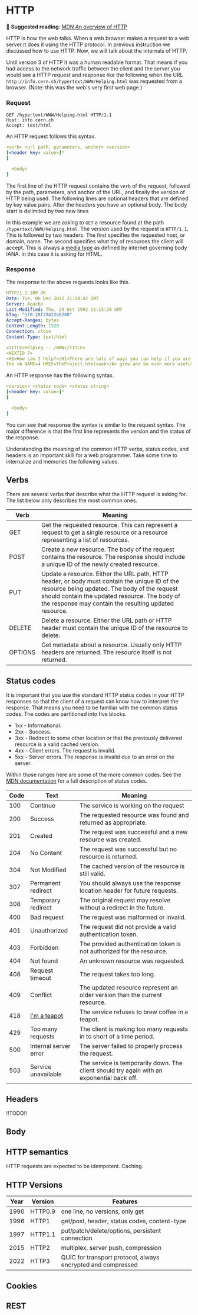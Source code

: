 # HTTP

📖 **Suggested reading**: [MDN An overview of HTTP](https://developer.mozilla.org/en-US/docs/Web/HTTP/Overview)

HTTP is how the web talks. When a web browser makes a request to a web server it does it using the HTTP protocol. In previous instruction we discussed how to use HTTP. Now, we will talk about the internals of HTTP.

Until version 3 of HTTP it was a human readable format. That means if you had access to the network traffic between the client and the server you would see a HTTP request and response like the following when the URL `http://info.cern.ch/hypertext/WWW/Helping.html` was requested from a browser. (Note: this was the web's very first web page.)

### Request

```http
GET /hypertext/WWW/Helping.html HTTP/1.1
Host: info.cern.ch
Accept: text/html
```

An HTTP request follows this syntax.

```yaml
<verb> <url path, parameters, anchor> <version>
[<header key: value>]*
[

  <body>
]
```

The first line of the HTTP request contains the `verb` of the request, followed by the path, parameters, and anchor of the URL, and finally the version of HTTP being used. The following lines are optional headers that are defined by key value pairs. After the headers you have an optional body. The body start is delimited by two new lines

In this example we are asking to `GET` a resource found at the path `/hypertext/WWW/Helping.html`. The version used by the request is `HTTP/1.1`. This is followed by two headers. The first specifies the requested host, or domain, name. The second specifies what thy of resources the client will accept. This is always a [media type](https://www.iana.org/assignments/media-types/media-types.xhtml) as defined by internet governing body IANA. In this case it is asking for HTML.

### Response

The response to the above requests looks like this.

```yaml
HTTP/1.1 200 OK
Date: Tue, 06 Dec 2022 21:54:42 GMT
Server: Apache
Last-Modified: Thu, 29 Oct 1992 11:15:20 GMT
ETag: "5f0-28f29422b8200"
Accept-Ranges: bytes
Content-Length: 1520
Connection: close
Content-Type: text/html

<TITLE>Helping -- /WWW</TITLE>
<NEXTID 7>
<H1>How can I help?</H1>There are lots of ways you can help if you are interested in seeing
the <A NAME=4 HREF=TheProject.html>web</A> grow and be even more useful...
```

An HTTP response has the following syntax.

```yaml
<version> <status code> <status string>
[<header key: value>]*
[

  <body>
]
```

You can see that response the syntax is similar to the request syntax. The major difference is that the first line represents the version and the status of the response.

Understanding the meaning of the common HTTP verbs, status codes, and headers is an important skill for a web programmer. Take some time to internalize and memories the following values.

## Verbs

There are several verbs that describe what the HTTP request is asking for. The list below only describes the most common ones.

| Verb    | Meaning                                                                                                                                                                                                                                                  |
| ------- | -------------------------------------------------------------------------------------------------------------------------------------------------------------------------------------------------------------------------------------------------------- |
| GET     | Get the requested resource. This can represent a request to get a single resource or a resource representing a list of resources.                                                                                                                        |
| POST    | Create a new resource. The body of the request contains the resource. The response should include a unique ID of the newly created resource.                                                                                                             |
| PUT     | Update a resource. Either the URL path, HTTP header, or body must contain the unique ID of the resource being updated. The body of the request should contain the updated resource. The body of the response may contain the resulting updated resource. |
| DELETE  | Delete a resource. Either the URL path or HTTP header must contain the unique ID of the resource to delete.                                                                                                                                              |
| OPTIONS | Get metadata about a resource. Usually only HTTP headers are returned. The resource itself is not returned.                                                                                                                                              |

## Status codes

It is important that you use the standard HTTP status codes in your HTTP responses so that the client of a request can know how to interpret the response. That means you need to be familiar with the common status codes. The codes are partitioned into five blocks.

- 1xx - Informational.
- 2xx - Success.
- 3xx - Redirect to some other location or that the previously delivered resource is a valid cached version.
- 4xx - Client errors. The request is invalid.
- 5xx - Server errors. The response is invalid due to an error on the server.

Within those ranges here are some of the more common codes. See the [MDN documentation](https://developer.mozilla.org/en-US/docs/Web/HTTP/Status) for a full description of status codes.

| Code | Text                                                                                 | Meaning                                                                                    |
| ---- | ------------------------------------------------------------------------------------ | ------------------------------------------------------------------------------------------ |
| 100  | Continue                                                                             | The service is working on the request                                                      |
| 200  | Success                                                                              | The requested resource was found and returned as appropriate.                              |
| 201  | Created                                                                              | The request was successful and a new resource was created.                                 |
| 204  | No Content                                                                           | The request was successful but no resource is returned.                                    |
| 304  | Not Modified                                                                         | The cached version of the resource is still valid.                                         |
| 307  | Permanent redirect                                                                   | You should always use the response location header for future requests.                    |
| 308  | Temporary redirect                                                                   | The original request may resolve without a redirect in the future.                         |
| 400  | Bad request                                                                          | The request was malformed or invalid.                                                      |
| 401  | Unauthorized                                                                         | The request did not provide a valid authentication token.                                  |
| 403  | Forbidden                                                                            | The provided authentication token is not authorized for the resource.                      |
| 404  | Not found                                                                            | An unknown resource was requested.                                                         |
| 408  | Request timeout                                                                      | The request takes too long.                                                                |
| 409  | Conflict                                                                             | The updated resource represent an older version than the current resource.                 |
| 418  | [I'm a teapot](https://en.wikipedia.org/wiki/Hyper_Text_Coffee_Pot_Control_Protocol) | The service refuses to brew coffee in a teapot.                                            |
| 429  | Too many requests                                                                    | The client is making too many requests in to short of a time period.                       |
| 500  | Internal server error                                                                | The server failed to properly process the request.                                         |
| 503  | Service unavailable                                                                  | The service is temporarily down. The client should try again with an exponential back off. |

## Headers

!!TODO!!

## Body

## HTTP semantics

HTTP requests are expected to be idempotent. Caching.

## HTTP Versions

| Year | Version | Features                                                     |
| ---- | ------- | ------------------------------------------------------------ |
| 1990 | HTTP0.9 | one line, no versions, only get                              |
| 1996 | HTTP1   | get/post, header, status codes, content-type                 |
| 1997 | HTTP1.1 | put/patch/delete/options, persistent connection              |
| 2015 | HTTP2   | multiplex, server push, compression                          |
| 2022 | HTTP3   | QUIC for transport protocol, always encrypted and compressed |

## Cookies

## REST

